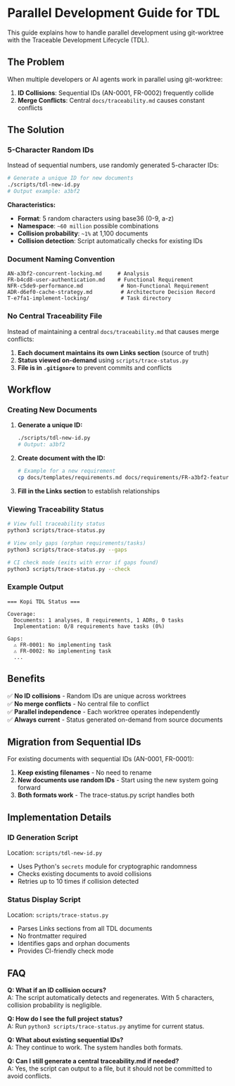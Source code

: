# Parallel Development Guide for TDL

This guide explains how to handle parallel development using git-worktree with the Traceable Development Lifecycle (TDL).

## The Problem

When multiple developers or AI agents work in parallel using git-worktree:

1. **ID Collisions**: Sequential IDs (AN-0001, FR-0002) frequently collide
2. **Merge Conflicts**: Central `docs/traceability.md` causes constant conflicts

## The Solution

### 5-Character Random IDs

Instead of sequential numbers, use randomly generated 5-character IDs:

```bash
# Generate a unique ID for new documents
./scripts/tdl-new-id.py
# Output example: a3bf2
```

**Characteristics:**

- **Format**: 5 random characters using base36 (0-9, a-z)
- **Namespace**: `~60 million` possible combinations
- **Collision probability**: `~1%` at 1,100 documents
- **Collision detection**: Script automatically checks for existing IDs

### Document Naming Convention

```
AN-a3bf2-concurrent-locking.md     # Analysis
FR-b4cd8-user-authentication.md    # Functional Requirement
NFR-c5de9-performance.md            # Non-Functional Requirement
ADR-d6ef0-cache-strategy.md         # Architecture Decision Record
T-e7fa1-implement-locking/          # Task directory
```

### No Central Traceability File

Instead of maintaining a central `docs/traceability.md` that causes merge conflicts:

1. **Each document maintains its own Links section** (source of truth)
2. **Status viewed on-demand** using `scripts/trace-status.py`
3. **File is in `.gitignore`** to prevent commits and conflicts

## Workflow

### Creating New Documents

1. **Generate a unique ID:**

   ```bash
   ./scripts/tdl-new-id.py
   # Output: a3bf2
   ```

2. **Create document with the ID:**

   ```bash
   # Example for a new requirement
   cp docs/templates/requirements.md docs/requirements/FR-a3bf2-feature-name.md
   ```

3. **Fill in the Links section** to establish relationships

### Viewing Traceability Status

```bash
# View full traceability status
python3 scripts/trace-status.py

# View only gaps (orphan requirements/tasks)
python3 scripts/trace-status.py --gaps

# CI check mode (exits with error if gaps found)
python3 scripts/trace-status.py --check
```

### Example Output

```
=== Kopi TDL Status ===

Coverage:
  Documents: 1 analyses, 8 requirements, 1 ADRs, 0 tasks
  Implementation: 0/8 requirements have tasks (0%)

Gaps:
  ⚠ FR-0001: No implementing task
  ⚠ FR-0002: No implementing task
  ...
```

## Benefits

✅ **No ID collisions** - Random IDs are unique across worktrees\
✅ **No merge conflicts** - No central file to conflict\
✅ **Parallel independence** - Each worktree operates independently\
✅ **Always current** - Status generated on-demand from source documents

## Migration from Sequential IDs

For existing documents with sequential IDs (AN-0001, FR-0001):

1. **Keep existing filenames** - No need to rename
2. **New documents use random IDs** - Start using the new system going forward
3. **Both formats work** - The trace-status.py script handles both

## Implementation Details

### ID Generation Script

Location: `scripts/tdl-new-id.py`

- Uses Python's `secrets` module for cryptographic randomness
- Checks existing documents to avoid collisions
- Retries up to 10 times if collision detected

### Status Display Script

Location: `scripts/trace-status.py`

- Parses Links sections from all TDL documents
- No frontmatter required
- Identifies gaps and orphan documents
- Provides CI-friendly check mode

## FAQ

**Q: What if an ID collision occurs?**\
A: The script automatically detects and regenerates. With 5 characters, collision probability is negligible.

**Q: How do I see the full project status?**\
A: Run `python3 scripts/trace-status.py` anytime for current status.

**Q: What about existing sequential IDs?**\
A: They continue to work. The system handles both formats.

**Q: Can I still generate a central traceability.md if needed?**\
A: Yes, the script can output to a file, but it should not be committed to avoid conflicts.

